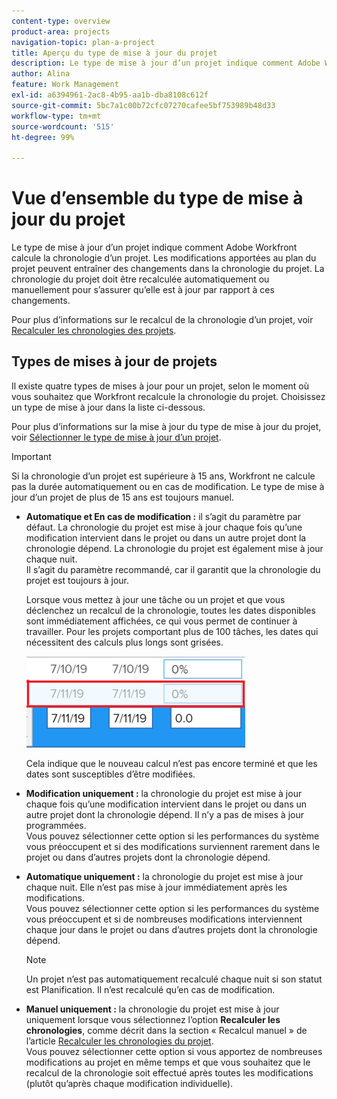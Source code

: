 ```yaml
---
content-type: overview
product-area: projects
navigation-topic: plan-a-project
title: Aperçu du type de mise à jour du projet
description: Le type de mise à jour d’un projet indique comment Adobe Workfront calcule la chronologie d’un projet. Les modifications apportées au plan du projet peuvent entraîner des changements dans la chronologie du projet. La chronologie du projet doit être recalculée automatiquement ou manuellement pour s’assurer qu’elle est à jour par rapport à ces changements.
author: Alina
feature: Work Management
exl-id: a6394961-2ac8-4b95-aa1b-dba8108c612f
source-git-commit: 5bc7a1c00b72cfc07270cafee5bf753989b48d33
workflow-type: tm+mt
source-wordcount: '515'
ht-degree: 99%

---
```


# Vue d’ensemble du type de mise à jour du projet

Le type de mise à jour d’un projet indique comment Adobe Workfront calcule la chronologie d’un projet. Les modifications apportées au plan du projet peuvent entraîner des changements dans la chronologie du projet. La chronologie du projet doit être recalculée automatiquement ou manuellement pour s’assurer qu’elle est à jour par rapport à ces changements.

Pour plus d’informations sur le recalcul de la chronologie d’un projet, voir [Recalculer les chronologies des projets](../../../manage-work/projects/manage-projects/recalculate-project-timeline.md).

## Types de mises à jour de projets

Il existe quatre types de mises à jour pour un projet, selon le moment où vous souhaitez que Workfront recalcule la chronologie du projet. Choisissez un type de mise à jour dans la liste ci-dessous.

Pour plus d’informations sur la mise à jour du type de mise à jour du projet, voir [Sélectionner le type de mise à jour d’un projet](../../../manage-work/projects/manage-projects/select-project-update-type.md).

>[!IMPORTANT]
>
>Si la chronologie d’un projet est supérieure à 15 ans, Workfront ne calcule pas la durée automatiquement ou en cas de modification. Le type de mise à jour d’un projet de plus de 15 ans est toujours manuel.

* **Automatique et En cas de modification :** il s’agit du paramètre par défaut. La chronologie du projet est mise à jour chaque fois qu’une modification intervient dans le projet ou dans un autre projet dont la chronologie dépend. La chronologie du projet est également mise à jour chaque nuit.\
  Il s’agit du paramètre recommandé, car il garantit que la chronologie du projet est toujours à jour.

  Lorsque vous mettez à jour une tâche ou un projet et que vous déclenchez un recalcul de la chronologie, toutes les dates disponibles sont immédiatement affichées, ce qui vous permet de continuer à travailler. Pour les projets comportant plus de 100 tâches, les dates qui nécessitent des calculs plus longs sont grisées.

  ![](assets/dates-dimmed-when-insline-editing-350x146.png)

  Cela indique que le nouveau calcul n’est pas encore terminé et que les dates sont susceptibles d’être modifiées.

* **Modification uniquement :** la chronologie du projet est mise à jour chaque fois qu’une modification intervient dans le projet ou dans un autre projet dont la chronologie dépend. Il n’y a pas de mises à jour programmées.\
  Vous pouvez sélectionner cette option si les performances du système vous préoccupent et si des modifications surviennent rarement dans le projet ou dans d’autres projets dont la chronologie dépend.

* **Automatique uniquement :** la chronologie du projet est mise à jour chaque nuit. Elle n’est pas mise à jour immédiatement après les modifications.\
  Vous pouvez sélectionner cette option si les performances du système vous préoccupent et si de nombreuses modifications interviennent chaque jour dans le projet ou dans d’autres projets dont la chronologie dépend.

  >[!NOTE]
  >
  >Un projet n’est pas automatiquement recalculé chaque nuit si son statut est Planification. Il n’est recalculé qu’en cas de modification.

* **Manuel uniquement :** la chronologie du projet est mise à jour uniquement lorsque vous sélectionnez l’option **Recalculer les chronologies**, comme décrit dans la section « Recalcul manuel » de l’article [Recalculer les chronologies du projet](../../../manage-work/projects/manage-projects/recalculate-project-timeline.md).\
  Vous pouvez sélectionner cette option si vous apportez de nombreuses modifications au projet en même temps et que vous souhaitez que le recalcul de la chronologie soit effectué après toutes les modifications (plutôt qu’après chaque modification individuelle).
